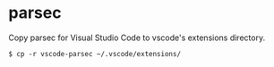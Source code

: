 # parsec

Copy parsec for Visual Studio Code to vscode's extensions directory.

```
$ cp -r vscode-parsec ~/.vscode/extensions/
```
